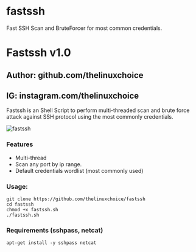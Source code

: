 # fastssh
Fast SSH Scan and BruteForcer for most common credentials.

# Fastssh v1.0
## Author: github.com/thelinuxchoice
## IG: instagram.com/thelinuxchoice

Fastssh is an Shell Script to perform multi-threaded scan and brute force attack against SSH protocol using the most commonly credentials.

![fastssh](https://user-images.githubusercontent.com/34893261/38174765-c1365f22-35a8-11e8-936c-a8cfbb516df1.png)


### Features
- Multi-thread 
- Scan any port by ip range.
- Default credentials wordlist (most commonly used)

### Usage:
```
git clone https://github.com/thelinuxchoice/fastssh
cd fastssh
chmod +x fastssh.sh
./fastssh.sh
```

### Requirements (sshpass, netcat)
```
apt-get install -y sshpass netcat
```


